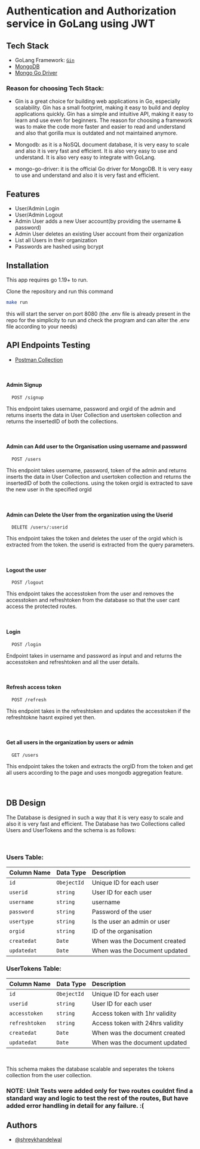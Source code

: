 # Authentication and Authorization service in GoLang using JWT

## Tech Stack
- GoLang Framework: [`Gin`](https://gin-gonic.com/)
- [MongoDB](https://www.mongodb.com/)
- [Mongo Go Driver](https://www.mongodb.com/docs/drivers/go/current/)

### Reason for choosing Tech Stack: 
- Gin is a great choice for building web applications in Go, especially scalability. Gin has a small footprint, making it easy to build and deploy applications quickly. Gin has a simple and intuitive API, making it easy to learn and use even for beginners. The reason for choosing a framework was to make the code more faster and easier to read and understand and also that gorilla mux is outdated and not maintained anymore.

- Mongodb: as it is a NoSQL document database, it is very easy to scale and also it is very fast and efficient. It is also very easy to use and understand. It is also very easy to integrate with GoLang.
- mongo-go-driver: it is the official Go driver for MongoDB. It is very easy to use and understand and also it is very fast and efficient.

## Features
- User/Admin Login
- User/Admin Logout
- Admin User adds a new User account(by providing the username & password)
- Admin User deletes an existing User account from their organization
- List all Users in their organization
- Passwords are hashed using bcrypt


## Installation
This app requires go 1.19+ to run.

Clone the repository
and run this command 
```sh
make run 
```
this will start the server on port 8080 (the .env file is already present in the repo for the simplicity to run and check the program and can alter the .env file according to your needs)


## API Endpoints Testing
- [Postman Collection](https://elements.getpostman.com/redirect?entityId=16228609-6328e8f5-b08d-49e6-9a77-3e6aabd24e37&entityType=collection)

<br>

#### Admin Signup
```http
  POST /signup
```
This endpoint takes username, password and orgid of the admin and returns inserts the data in User Collection and usertoken collection and returns the insertedID of both the collections.

<br>


#### Admin can Add user to the Organisation using username and password
```http
  POST /users
```
This endpoint takes username, password, token of the admin and returns inserts the data in User Collection and usertoken collection and returns the insertedID of both the collections. using the token orgid is extracted to save the new user in the specified orgid

<br>

#### Admin can Delete the User from the organization using the Userid
```http
  DELETE /users/:userid
```
This endpoint takes the token and deletes the user of the orgid which is extracted from the token. the userid is extracted from the query parameters.

<br>

#### Logout the user 
```http
  POST /logout
```
This endpoint takes the accesstoken from the user and removes the accesstoken and refreshtoken from the database so that the user cant access the protected routes.

<br>

#### Login
```http
  POST /login
```
Endpoint takes in username and password as input and and returns the accesstoken and refreshtoken and all the user details.

<br>

#### Refresh access token 
```http
  POST /refresh
```
This endpoint takes in the refreshtoken and updates the accesstoken if the refreshtokne hasnt expired yet then.

<br>

#### Get all users in the organization by users or admin 
```http
  GET /users
```
This endpoint takes the token and extracts the orgID from the token and get all users according to the page and uses mongodb aggregation feature. 


<br>

## DB Design
The Database is designed in such a way that it is very easy to scale and also it is very fast and efficient. The Database has two Collections called Users and UserTokens and the schema is as follows:

<br>

### Users Table:

| Column Name | Data Type | Description                  |
| :---------- | :-------- | :----------------------      |
| `id`        | `ObejectId`| Unique ID for each user     |
| `userid`    | `string`   | User ID for each user       |
| `username`  | `string`   | username                    |
| `password`  | `string`   | Password of the user        |
| `usertype`  | `string`   | Is the user an admin or user|
| `orgid`     | `string`   | ID of the organisation      |
| `createdat` | `Date`     | When was the Document created|
| `updatedat` | `Date`     | When was the Document updated|

### UserTokens Table:

| Column Name     | Data Type | Description                  |
| :----------     | :-------- | :----------------------      |
| `id`            | `ObejectId`| Unique ID for each user     |
| `userid`        | `string`   | User ID for each user       |
| `accesstoken`   | `string`   | Access token with 1hr validity|
| `refreshtoken`  | `string`   | Access token with 24hrs validity|
| `createdat`     | `Date`     | When was the document created|
| `updatedat`     | `Date`     | When was the document updated|

<br>

This schema makes the database scalable and seperates the tokens collection from the user collection.

### NOTE: Unit Tests were added only for two routes couldnt find a standard way and logic to test the rest of the routes, But have added error handling in detail for any failure. :(

## Authors

- [@shreykhandelwal](https://github.com/HawkingRadiation42)
